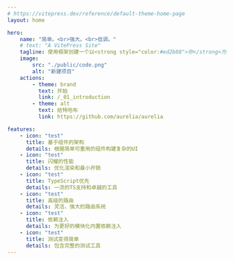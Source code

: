 ```yaml
---
# https://vitepress.dev/reference/default-theme-home-page
layout: home

hero:
    name: "简单。<br>强大。<br>低调。"
    # text: "A VitePress Site"
    tagline: 使用框架创建一个以<strong style="color:#ed2b88">你</strong>为主现代<br>网络应用，简单，强大而且低调。
    image:
        src: "./public/code.png"
        alt: "新建项目"
    actions:
        - theme: brand
          text: 开始
          link: /_01_introduction
        - theme: alt
          text: 给特哈布
          link: https://github.com/aurelia/aurelia

features:
    - icon: "test"
      title: 基于组件的架构
      details: 根据简单可重用的组件构建复杂的UI
    - icon: "test"
      title: 闪耀的性能
      details: 优化渲染和最小开销
    - icon: "test"
      title: TypeScript优先
      details: 一流的TS支持和卓越的工具
    - icon: "test"
      title: 高级的路由
      details: 灵活，强大的路由系统
    - icon: "test"
      title: 依赖注入
      details: 为更好的模块化内置依赖注入
    - icon: "test"
      title: 测试变得简单
      details: 包含完整的测试工具
---
```

